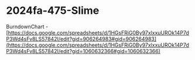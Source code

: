 # 2024fa-475-Slime

BurndownChart - [https://docs.google.com/spreadsheets/d/1HGsFRiG0By97xlxxuUROk14P7dP3Wd4sFv8LS57842I/edit?gid=906264983#gid=906264983](https://docs.google.com/spreadsheets/d/1HGsFRiG0By97xlxxuUROk14P7dP3Wd4sFv8LS57842I/edit?gid=1060632366#gid=1060632366)
